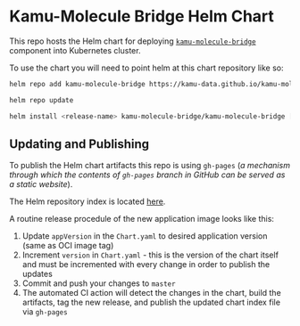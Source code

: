 # Kamu-Molecule Bridge Helm Chart
This repo hosts the Helm chart for deploying [`kamu-molecule-bridge`](https://github.com/kamu-data/kamu-molecule-bridge) component into Kubernetes cluster.

To use the chart you will need to point helm at this chart repository like so:

```sh
helm repo add kamu-molecule-bridge https://kamu-data.github.io/kamu-molecule-bridge-helm-charts/

helm repo update

helm install <release-name> kamu-molecule-bridge/kamu-molecule-bridge [--version <version>] [--values values.yaml]
```


## Updating and Publishing
To publish the Helm chart artifacts this repo is using `gh-pages` (*a mechanism through which the contents of `gh-pages` branch in GitHub can be served as a static website*).

The Helm repository index is located [here](https://kamu-data.github.io/kamu-molecule-bridge-helm-charts/).

A routine release procedule of the new application image looks like this:
1. Update `appVersion` in the `Chart.yaml` to desired application version (same as OCI image tag)
2. Increment `version` in `Chart.yaml` - this is the version of the chart itself and must be incremented with every change in order to publish the updates
3. Commit and push your changes to `master`
4. The automated CI action will detect the changes in the chart, build the artifacts, tag the new release, and publish the updated chart index file via `gh-pages`
